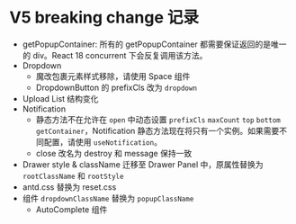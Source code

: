 # V5 breaking change 记录

- getPopupContainer: 所有的 getPopupContainer 都需要保证返回的是唯一的 div。React 18 concurrent 下会反复调用该方法。
- Dropdown
  - 魔改包裹元素样式移除，请使用 Space 组件
  - DropdownButton 的 prefixCls 改为 `dropdown`
- Upload List 结构变化
- Notification
  - 静态方法不在允许在 `open` 中动态设置 `prefixCls` `maxCount` `top` `bottom` `getContainer`，Notification 静态方法现在将只有一个实例。如果需要不同配置，请使用 `useNotification`。
  - close 改名为 destroy 和 message 保持一致
- Drawer style & className 迁移至 Drawer Panel 中，原属性替换为 `rootClassName` 和 `rootStyle`
- antd.css 替换为 reset.css
- 组件 `dropdownClassName` 替换为 `popupClassName`
  - AutoComplete 组件
